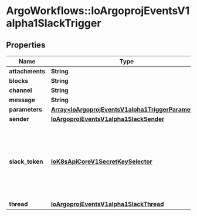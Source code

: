 # ArgoWorkflows::IoArgoprojEventsV1alpha1SlackTrigger

## Properties
Name | Type | Description | Notes
------------ | ------------- | ------------- | -------------
**attachments** | **String** |  | [optional] 
**blocks** | **String** |  | [optional] 
**channel** | **String** |  | [optional] 
**message** | **String** |  | [optional] 
**parameters** | [**Array&lt;IoArgoprojEventsV1alpha1TriggerParameter&gt;**](IoArgoprojEventsV1alpha1TriggerParameter.md) |  | [optional] 
**sender** | [**IoArgoprojEventsV1alpha1SlackSender**](IoArgoprojEventsV1alpha1SlackSender.md) |  | [optional] 
**slack_token** | [**IoK8sApiCoreV1SecretKeySelector**](IoK8sApiCoreV1SecretKeySelector.md) | SlackToken refers to the Kubernetes secret that holds the slack token required to send messages. | [optional] 
**thread** | [**IoArgoprojEventsV1alpha1SlackThread**](IoArgoprojEventsV1alpha1SlackThread.md) |  | [optional] 


